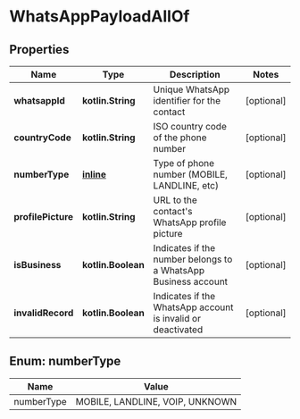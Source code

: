 
# WhatsAppPayloadAllOf

## Properties
Name | Type | Description | Notes
------------ | ------------- | ------------- | -------------
**whatsappId** | **kotlin.String** | Unique WhatsApp identifier for the contact |  [optional]
**countryCode** | **kotlin.String** | ISO country code of the phone number |  [optional]
**numberType** | [**inline**](#NumberType) | Type of phone number (MOBILE, LANDLINE, etc) |  [optional]
**profilePicture** | **kotlin.String** | URL to the contact&#39;s WhatsApp profile picture |  [optional]
**isBusiness** | **kotlin.Boolean** | Indicates if the number belongs to a WhatsApp Business account |  [optional]
**invalidRecord** | **kotlin.Boolean** | Indicates if the WhatsApp account is invalid or deactivated |  [optional]


<a name="NumberType"></a>
## Enum: numberType
Name | Value
---- | -----
numberType | MOBILE, LANDLINE, VOIP, UNKNOWN



